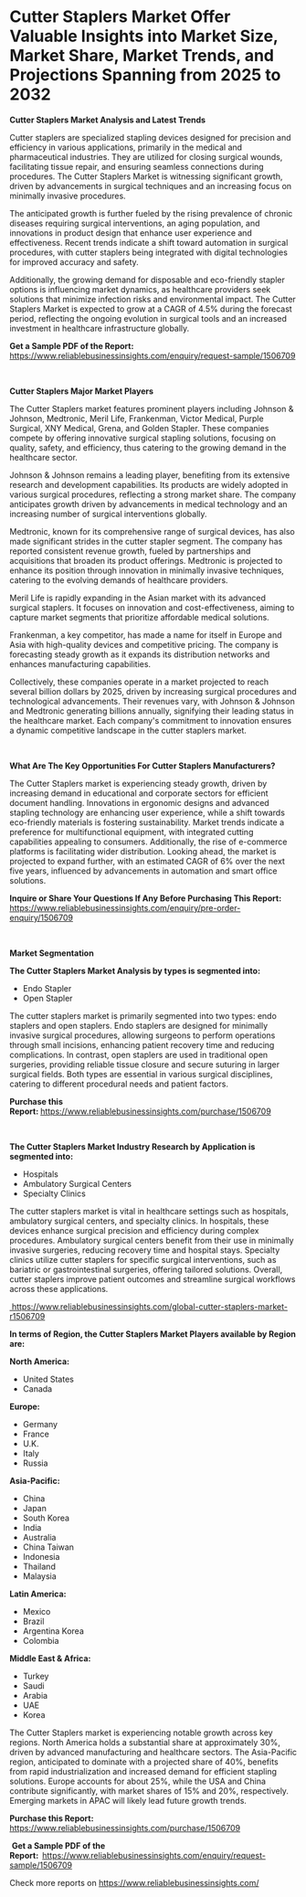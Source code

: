 <p><h1>Cutter Staplers Market Offer Valuable Insights into Market Size, Market Share, Market Trends, and Projections Spanning from 2025 to 2032</h1></p><p><strong>Cutter Staplers Market Analysis and Latest Trends</strong></p>
<p><p>Cutter staplers are specialized stapling devices designed for precision and efficiency in various applications, primarily in the medical and pharmaceutical industries. They are utilized for closing surgical wounds, facilitating tissue repair, and ensuring seamless connections during procedures. The Cutter Staplers Market is witnessing significant growth, driven by advancements in surgical techniques and an increasing focus on minimally invasive procedures. </p><p>The anticipated growth is further fueled by the rising prevalence of chronic diseases requiring surgical interventions, an aging population, and innovations in product design that enhance user experience and effectiveness. Recent trends indicate a shift toward automation in surgical procedures, with cutter staplers being integrated with digital technologies for improved accuracy and safety. </p><p>Additionally, the growing demand for disposable and eco-friendly stapler options is influencing market dynamics, as healthcare providers seek solutions that minimize infection risks and environmental impact. The Cutter Staplers Market is expected to grow at a CAGR of 4.5% during the forecast period, reflecting the ongoing evolution in surgical tools and an increased investment in healthcare infrastructure globally.</p></p>
<p><strong>Get a Sample PDF of the Report:&nbsp;</strong> <a href="https://www.reliablebusinessinsights.com/enquiry/request-sample/1506709?utm_campaign=3134&utm_medium=2&utm_source=Github&utm_content=ia&utm_term=23032025&utm_id=cutter-staplers">https://www.reliablebusinessinsights.com/enquiry/request-sample/1506709</a></p>
<p>&nbsp;</p>
<p><strong>Cutter Staplers Major Market Players</strong></p>
<p><p>The Cutter Staplers market features prominent players including Johnson & Johnson, Medtronic, Meril Life, Frankenman, Victor Medical, Purple Surgical, XNY Medical, Grena, and Golden Stapler. These companies compete by offering innovative surgical stapling solutions, focusing on quality, safety, and efficiency, thus catering to the growing demand in the healthcare sector.</p><p>Johnson & Johnson remains a leading player, benefiting from its extensive research and development capabilities. Its products are widely adopted in various surgical procedures, reflecting a strong market share. The company anticipates growth driven by advancements in medical technology and an increasing number of surgical interventions globally.</p><p>Medtronic, known for its comprehensive range of surgical devices, has also made significant strides in the cutter stapler segment. The company has reported consistent revenue growth, fueled by partnerships and acquisitions that broaden its product offerings. Medtronic is projected to enhance its position through innovation in minimally invasive techniques, catering to the evolving demands of healthcare providers.</p><p>Meril Life is rapidly expanding in the Asian market with its advanced surgical staplers. It focuses on innovation and cost-effectiveness, aiming to capture market segments that prioritize affordable medical solutions.</p><p>Frankenman, a key competitor, has made a name for itself in Europe and Asia with high-quality devices and competitive pricing. The company is forecasting steady growth as it expands its distribution networks and enhances manufacturing capabilities.</p><p>Collectively, these companies operate in a market projected to reach several billion dollars by 2025, driven by increasing surgical procedures and technological advancements. Their revenues vary, with Johnson & Johnson and Medtronic generating billions annually, signifying their leading status in the healthcare market. Each company's commitment to innovation ensures a dynamic competitive landscape in the cutter staplers market.</p></p>
<p>&nbsp;</p>
<p><strong>What Are The Key Opportunities For Cutter Staplers Manufacturers?</strong></p>
<p><p>The Cutter Staplers market is experiencing steady growth, driven by increasing demand in educational and corporate sectors for efficient document handling. Innovations in ergonomic designs and advanced stapling technology are enhancing user experience, while a shift towards eco-friendly materials is fostering sustainability. Market trends indicate a preference for multifunctional equipment, with integrated cutting capabilities appealing to consumers. Additionally, the rise of e-commerce platforms is facilitating wider distribution. Looking ahead, the market is projected to expand further, with an estimated CAGR of 6% over the next five years, influenced by advancements in automation and smart office solutions.</p></p>
<p><strong>Inquire or Share Your Questions If Any Before Purchasing This Report:</strong> <a href="https://www.reliablebusinessinsights.com/enquiry/pre-order-enquiry/1506709?utm_campaign=3134&utm_medium=2&utm_source=Github&utm_content=ia&utm_term=23032025&utm_id=cutter-staplers">https://www.reliablebusinessinsights.com/enquiry/pre-order-enquiry/1506709</a></p>
<p>&nbsp;</p>
<p><strong>Market Segmentation</strong></p>
<p><strong>The Cutter Staplers Market Analysis by types is segmented into:</strong></p>
<p><ul><li>Endo Stapler</li><li>Open Stapler</li></ul></p>
<p><p>The cutter staplers market is primarily segmented into two types: endo staplers and open staplers. Endo staplers are designed for minimally invasive surgical procedures, allowing surgeons to perform operations through small incisions, enhancing patient recovery time and reducing complications. In contrast, open staplers are used in traditional open surgeries, providing reliable tissue closure and secure suturing in larger surgical fields. Both types are essential in various surgical disciplines, catering to different procedural needs and patient factors.</p></p>
<p><strong>Purchase this Report:&nbsp;</strong><a href="https://www.reliablebusinessinsights.com/purchase/1506709?utm_campaign=3134&utm_medium=2&utm_source=Github&utm_content=ia&utm_term=23032025&utm_id=cutter-staplers">https://www.reliablebusinessinsights.com/purchase/1506709</a></p>
<p>&nbsp;</p>
<p><strong>The Cutter Staplers Market Industry Research by Application is segmented into:</strong></p>
<p><ul><li>Hospitals</li><li>Ambulatory Surgical Centers</li><li>Specialty Clinics</li></ul></p>
<p><p>The cutter staplers market is vital in healthcare settings such as hospitals, ambulatory surgical centers, and specialty clinics. In hospitals, these devices enhance surgical precision and efficiency during complex procedures. Ambulatory surgical centers benefit from their use in minimally invasive surgeries, reducing recovery time and hospital stays. Specialty clinics utilize cutter staplers for specific surgical interventions, such as bariatric or gastrointestinal surgeries, offering tailored solutions. Overall, cutter staplers improve patient outcomes and streamline surgical workflows across these applications.</p></p>
<p><a href="https://www.reliablebusinessinsights.com/global-cutter-staplers-market-r1506709?utm_campaign=3134&utm_medium=2&utm_source=Github&utm_content=ia&utm_term=23032025&utm_id=cutter-staplers">&nbsp;https://www.reliablebusinessinsights.com/global-cutter-staplers-market-r1506709</a></p>
<p><strong>In terms of Region, the Cutter Staplers Market Players available by Region are:</strong></p>
<p>
    <p> <strong> North America: </strong>
        <ul>
            <li>United States</li>
            <li>Canada</li>
        </ul>
        </p> 
    <p> <strong> Europe: </strong>
        <ul>
            <li>Germany</li>
            <li>France</li>
            <li>U.K.</li>
            <li>Italy</li>
            <li>Russia</li>
        </ul>
        </p> 
    <p> <strong> Asia-Pacific: </strong>
        <ul>
            <li>China</li>
            <li>Japan</li>
            <li>South Korea</li>
            <li>India</li>
            <li>Australia</li>
            <li>China Taiwan</li>
            <li>Indonesia</li>
            <li>Thailand</li>
            <li>Malaysia</li>
        </ul>
        </p> 
    <p> <strong> Latin America: </strong>
        <ul>
            <li>Mexico</li>
            <li>Brazil</li>
            <li>Argentina Korea</li>
            <li>Colombia</li>
        </ul>
        </p> 
    <p> <strong> Middle East & Africa: </strong>
        <ul>
            <li>Turkey</li>
            <li>Saudi</li>
            <li>Arabia</li>
            <li>UAE</li>
            <li>Korea</li>
        </ul>
    </p>
    </p>
<p><p>The Cutter Staplers market is experiencing notable growth across key regions. North America holds a substantial share at approximately 30%, driven by advanced manufacturing and healthcare sectors. The Asia-Pacific region, anticipated to dominate with a projected share of 40%, benefits from rapid industrialization and increased demand for efficient stapling solutions. Europe accounts for about 25%, while the USA and China contribute significantly, with market shares of 15% and 20%, respectively. Emerging markets in APAC will likely lead future growth trends.</p></p>
<p><strong>Purchase this Report: </strong><a href="https://www.reliablebusinessinsights.com/purchase/1506709?utm_campaign=3134&utm_medium=2&utm_source=Github&utm_content=ia&utm_term=23032025&utm_id=cutter-staplers">https://www.reliablebusinessinsights.com/purchase/1506709</a></p>
<p>&nbsp;<strong>Get a Sample PDF of the Report:&nbsp;&nbsp;</strong><a href="https://www.reliablebusinessinsights.com/enquiry/request-sample/1506709?utm_campaign=3134&utm_medium=2&utm_source=Github&utm_content=ia&utm_term=23032025&utm_id=cutter-staplers">https://www.reliablebusinessinsights.com/enquiry/request-sample/1506709</a></p>
<p><strong></strong></p>
<p>Check more reports on <a href="https://www.reliablebusinessinsights.com/?utm_campaign=3134&utm_medium=2&utm_source=Github&utm_content=ia&utm_term=23032025&utm_id=cutter-staplers">https://www.reliablebusinessinsights.com/</a></p>